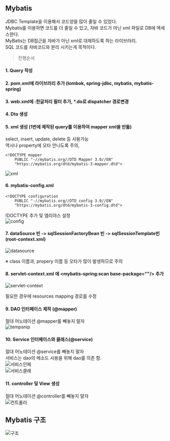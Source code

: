 ## Mybatis

JDBC Template을 이용해서 코드양을 많이 줄일 수 있었다.    
Mybatis를 이용하면 코드를 더 줄일 수 있고, 자바 코드가 아닌 xml 파일로 DB에 엑세스한다.   
MyBatis는 DB접근을 자바가 아닌 xml로 대체하도록 하는 라이브러리.       
SQL 코드를 자바코드와 분리 시키는게 목적이다.   

> 진행순서

#### 1. Query 작성   

#### 2. pom.xml에 라이브러리 추가 (lombok, spring-jdbc, mybatis, mybatis-spring)   

#### 3. web.xml에 :한글처리 필터 추가, *.do로 dispatcher 경로변경   

#### 4. Dto 생성

#### 5. xml 생성 (1번에 제작된 query를 이용하여 mapper xml을 만듦)   
   select, insert, update, delete 등 사용가능   
   역시나 property에 오타 안나도록 주의, 
```
<!DOCTYPE mapper
    PUBLIC "-//mybatis.org//DTD Mapper 3.0//EN"
    "https://mybatis.org/dtd/mybatis-3-mapper.dtd">
```
![xml](https://user-images.githubusercontent.com/118541186/231704205-25ed47bd-811e-4667-a17d-971b4dd2c0da.PNG)   

#### 6. mybatis-config.xml   
```
<!DOCTYPE configuration
    PUBLIC "-//mybatis.org//DTD config 3.0//EN"
    "https://mybatis.org/dtd/mybatis-3-config.dtd">
```
!DOCTYPE 추가 및 엘리야스 설정   
![config](https://user-images.githubusercontent.com/118541186/231701581-24c7f547-c93e-44a1-8dd0-4eff68b09fcf.PNG)

#### 7. dataSource 빈 -> sqlSessionFactoryBean 빈 -> sqlSessionTemplate빈 (root-context.xml)     
![datasource](https://user-images.githubusercontent.com/118541186/231702132-ee29dfde-cb71-42cd-9a81-dc1fad564755.PNG)   

※ class 이름과, propery 이름 등 오타가 많이 발생하므로 주의   

#### 8. servlet-context.xml 에 <mybatis-spring:scan base-package=""/> 추가   
![servlet-context](https://user-images.githubusercontent.com/118541186/231702543-1651da7e-14e2-4ad0-9af1-f28fa134500d.PNG)

필요한 경우에 resources mapping 경로를 수정      

#### 9. DAO 인터페이스 제작 (@mapper)   
절대 어노테이션 @mapper를 빼놓지 말자   
![tempsnip](https://user-images.githubusercontent.com/118541186/231704648-b3e72100-d1df-45b3-b0ba-5e0417e2fe92.png)   

#### 10. Service 인터페이스와 클래스(@service)
절대 어노테이션 @service를 빼놓지 말자   
서비스는 dao의 메소드 사용을 위해 dao를 의존 함.   
![서비스인페](https://user-images.githubusercontent.com/118541186/231705313-3b57bc64-0ba3-4fd8-9f66-4e2e3c888e4d.PNG)   
![서비스클래](https://user-images.githubusercontent.com/118541186/231705331-958bf505-0a7d-4e14-b47e-b109d14616ab.PNG)   

#### 11. controller 및 View 생성
절대 어노테이션 @controller를 빼놓지 말자   
![컨트롤러](https://user-images.githubusercontent.com/118541186/231705729-244b5303-12e4-4264-9401-b866b24399bd.PNG)   

## Mybatis 구조
![구조](https://user-images.githubusercontent.com/118541186/231701068-c08fc1be-5c3a-4752-959e-3d005ab7fa97.PNG)